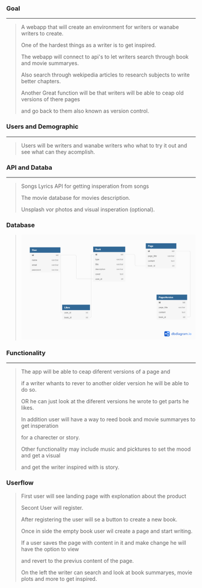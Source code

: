 ### Goal
---
> A webapp that will create an environment for writers or wanabe writers to create.
> 
> One of the hardest things as a writer is to get inspired.
> 
> The webapp will connect to api's to let writers search through book and movie summaryes.
> 
> Also search through wekipedia articles to research subjects to write better chapters.
> 
> Another Great function will be that writers will be able to ceap old versions of there pages 
> 
> and go back to them also known as version control.
> 


### Users and Demographic
---
> Users will be writers and wanabe writers who what to try it out and see what can they acomplish.

### API and Databa
---
> Songs Lyrics API for getting insperation from songs
>
> The movie database for movies description.
> 
> Unsplash vor photos and visual insperation (optional).


### Database 
> ![Alt text](/static/pics/db_model.png)

### Functionality
---
> The app will be able to ceap diferent versions of a page and
> 
> if a writer whants to rever to another older version he will be able to do so.
> 
> OR he can just look at the diferent versions he wrote to get parts he likes.
> 
> In addition user will have a way to reed book and movie summaryes to get insperation
> 
> for a charecter or story.
> 
> Other functionality may include music and picktures to set the mood and get a visual 
> 
> and get the writer inspired with is story.


### Userflow
> First user will see landing page with explonation about the product
> 
> Secont User will register.
> 
> After registering the user will se a button to create a new book.
> 
> Once in side the empty book user wil create a page and start writing.
> 
> If a user saves the page with content in it and make change he will have the option to view 
> 
> and revert to the previus content of the page.
> 
> On the left the writer can search and look at  book summaryes, movie plots and more to get inspired.